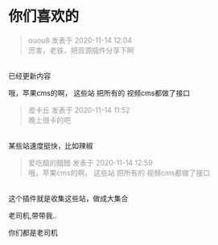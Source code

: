 # 你们喜欢的


<div class="quote"><blockquote><font color="#999999">ouou8 发表于 2020-11-14 12:04</font><br />
<font color="#999999">厉害，老铁，把资源插件分享下啊</font></blockquote></div><br />
已经更新内容

哦，苹果cms的啊， 这些站 把所有的 视频cms都做了接口

<div class="quote"><blockquote><font color="#999999">皮卡丘 发表于 2020-11-14 11:52</font><br />
<font color="#999999">晚上很卡的吧</font></blockquote></div><br />
某些站速度挺快，比如辣椒

<div class="quote"><blockquote><font color="#999999">爱吃醋的醋醋 发表于 2020-11-14 12:59</font><br />
<font color="#999999">哦，苹果cms的啊， 这些站 把所有的 视频cms都做了接口</font></blockquote></div><br />
这个插件就是收集这些站，做成大集合

<img src="static/image/smiley/default/lol.gif" smilieid="12" border="0" alt="" />老司机,带带我..

你们都是老司机&nbsp;&nbsp;<img src="static/image/smiley/default/lol.gif" smilieid="12" border="0" alt="" /><img src="static/image/smiley/default/lol.gif" smilieid="12" border="0" alt="" />
